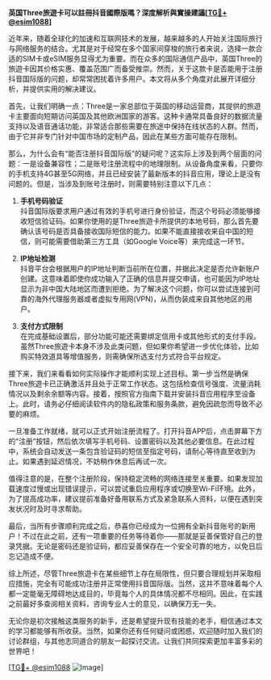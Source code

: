 **英国Three旅遊卡可以註冊抖音國際版嗎？深度解析與實操建議[[TG💪+ @esim1088](https://t.me/s/esim1088)]**

近年来，随着全球化的加速和互联网技术的发展，越来越多的人开始关注国际旅行与网络服务的结合。尤其是对于经常在多个国家间穿梭的旅行者来说，选择一款合适的SIM卡或eSIM服务显得尤为重要。而在众多的国际通信产品中，英国Three的旅遊卡因其价格实惠、覆盖范围广而备受推崇。然而，关于这款卡是否能用于注册抖音国际版的问题，却常常困扰着许多用户。本文将从多个角度对此展开详细分析，并提供实用的解决建议。

首先，让我们明确一点：Three是一家总部位于英国的移动运营商，其提供的旅遊卡主要面向短期访问英国及其他欧洲国家的游客。这种卡通常具备良好的数据流量支持以及语音通话功能，非常适合那些需要在旅途中保持在线状态的人群。然而，由于它并非专门针对中国市场的定制产品，因此在某些方面可能存在限制。

那么，为什么会有“能否注册抖音国际版”的疑问呢？这实际上涉及到两个层面的问题：一是设备兼容性；二是账号注册流程中的地理限制。从设备角度来看，只要你的手机支持4G甚至5G网络，并且已经安装了最新版本的抖音应用，理论上是没有问题的。但是，当涉及到账号注册时，则需要特别注意以下几点：

1. **手机号码验证**  
   抖音国际版要求用户通过有效的手机号进行身份验证，而这个号码必须能够接收短信验证码。如果你使用的是Three旅遊卡所提供的本地号码，那么首先要确认该号码是否具备接收国际短信的能力。如果不能直接接收来自中国的短信，则可能需要借助第三方工具（如Google Voice等）来完成这一环节。

2. **IP地址检测**  
   抖音平台会根据用户的IP地址判断当前所在位置，并据此决定是否允许新账户创建。这意味着即使你成功输入了正确的信息并提交申请，也可能因为IP地址显示为非中国大陆地区而遭到拒绝。为了解决这个问题，你可以尝试连接到可靠的海外代理服务器或者虚拟专用网(VPN)，从而伪装成来自其他地区的用户。

3. **支付方式限制**  
   在完成基础设置后，部分功能可能还需要绑定信用卡或其他形式的支付手段。虽然Three旅遊卡本身不涉及此类问题，但如果你希望进一步优化体验，比如购买特效道具等增值服务，则需确保所选支付方式符合平台规定。

接下来，我们来看看如何实际操作才能顺利实现上述目标。第一步当然是确保Three旅遊卡已正确激活并且处于正常工作状态。这包括检查信号强度、流量消耗情况以及剩余余额等内容。接着，按照官方指南下载并安装抖音应用程序至设备上。此时，请务必仔细阅读软件内的隐私政策和服务条款，避免因疏忽而导致不必要的麻烦。

一旦准备工作就绪，就可以正式开始注册流程了。打开抖音APP后，点击屏幕下方的“注册”按钮，然后依次填写手机号码、设置密码以及其他必要信息。在此过程中，系统会自动发送一条包含验证码的短信至指定号码，请耐心等待直至收到为止。如果遇到延迟情况，不妨稍作休息后再试一次。

值得注意的是，在整个注册阶段，保持稳定流畅的网络连接至关重要。如果发现加载速度过慢或出现错误提示，可以尝试重启应用程序或切换至Wi-Fi环境。此外，为了提高成功率，建议提前准备好备用联系方式及紧急联系人资料，以便在遇到突发状况时及时寻求帮助。

最后，当所有步骤顺利完成之后，恭喜你已经成为一位拥有全新抖音账号的新用户！不过在此之前，还有一项重要的任务等待着你——那就是妥善保管好自己的登录凭据。无论是密码还是验证码，都应妥善保存在一个安全可靠的地方，以免日后忘记造成不便。

综上所述，尽管Three旅遊卡在某些细节上存在局限性，但只要合理规划并采取相应措施，完全有可能成功注册并正常使用抖音国际版。当然，这并不意味着每个人都一定能毫无障碍地达成目的，毕竟每个人的具体情况都不尽相同。因此，在实践之前最好多查阅相关资料，咨询专业人士的意见，以确保万无一失。

无论你是初次接触这类服务的新手，还是希望提升现有技能的老手，相信通过本文的学习都能够有所收获。当然，如果你还有任何疑问或困惑，欢迎随时加入我们的讨论群组，与其他志同道合的朋友一起探讨交流。让我们共同探索更加丰富多彩的世界吧！

[[TG💪+ @esim1088](https://t.me/s/esim1088) ![Image](https://i.postimg.cc/4NQfJmqS/Snipaste-2025-05-13-00-14-12.png)]